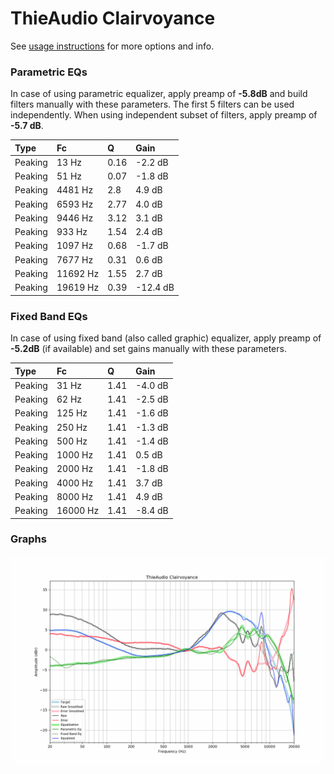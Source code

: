 # ThieAudio Clairvoyance
See [usage instructions](https://github.com/jaakkopasanen/AutoEq#usage) for more options and info.

### Parametric EQs
In case of using parametric equalizer, apply preamp of **-5.8dB** and build filters manually
with these parameters. The first 5 filters can be used independently.
When using independent subset of filters, apply preamp of **-5.7 dB**.

| Type    | Fc       |    Q | Gain     |
|:--------|:---------|:-----|:---------|
| Peaking | 13 Hz    | 0.16 | -2.2 dB  |
| Peaking | 51 Hz    | 0.07 | -1.8 dB  |
| Peaking | 4481 Hz  | 2.8  | 4.9 dB   |
| Peaking | 6593 Hz  | 2.77 | 4.0 dB   |
| Peaking | 9446 Hz  | 3.12 | 3.1 dB   |
| Peaking | 933 Hz   | 1.54 | 2.4 dB   |
| Peaking | 1097 Hz  | 0.68 | -1.7 dB  |
| Peaking | 7677 Hz  | 0.31 | 0.6 dB   |
| Peaking | 11692 Hz | 1.55 | 2.7 dB   |
| Peaking | 19619 Hz | 0.39 | -12.4 dB |

### Fixed Band EQs
In case of using fixed band (also called graphic) equalizer, apply preamp of **-5.2dB**
(if available) and set gains manually with these parameters.

| Type    | Fc       |    Q | Gain    |
|:--------|:---------|:-----|:--------|
| Peaking | 31 Hz    | 1.41 | -4.0 dB |
| Peaking | 62 Hz    | 1.41 | -2.5 dB |
| Peaking | 125 Hz   | 1.41 | -1.6 dB |
| Peaking | 250 Hz   | 1.41 | -1.3 dB |
| Peaking | 500 Hz   | 1.41 | -1.4 dB |
| Peaking | 1000 Hz  | 1.41 | 0.5 dB  |
| Peaking | 2000 Hz  | 1.41 | -1.8 dB |
| Peaking | 4000 Hz  | 1.41 | 3.7 dB  |
| Peaking | 8000 Hz  | 1.41 | 4.9 dB  |
| Peaking | 16000 Hz | 1.41 | -8.4 dB |

### Graphs
![](./ThieAudio%20Clairvoyance.png)